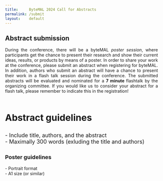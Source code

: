 ```yaml
---
title:     ByteMAL 2024 Call for Abstracts
permalink: /submit
layout:    default
---
```

<div class="row">
  <div class="col-sm-12 px-3">
	  <div class="jumbotron p-5 h-100" style="text-align: justify">
      <h2><b>Abstract submission</b></h2> 
      <p>During the conference, there will be a byteMAL <i>poster session</i>, where participants get the chance to present their research and show their current ideas, results, or products by means of a poster. In order to share your work at the conference, please submit an abstract when registering for byteMAL. In addition, authors who submit an abstract will have a chance to present their work in a flash talk session during the conference. The submitted abstracts will be evaluated and nominated for a <b>7 minute </b>flashtalk by the organizing committee. If you would like us to consider your abstract for a flash talk, please remember to indicate this in the registration!</p>
	  </div>
  </div>
</div>

<br>

<div class="row">
	  <div class="col-sm-6 px-3">
	  <div class="jumbotron p-5 bg-light text-dark h-100" style="text-align: justify">
		  <p style="font-size: 30px"><b>Abstract guidelines</b></p>
		  <p style="font-size: 18px">- Include title, authors, and the abstract <br>
			  - Maximally 300 words (exluding the title and authors)
		  </p>
	  </div>
  </div>
	
  <div class="col-sm-6 px-3"">
	  <div class="jumbotron p-5 bg-dark text-white h-100" style="text-align: justify">
		  <p style="font-size: 30px">
		  <p style="font-size: 18px"><b>Poster guidelines</b></p>
		  - Portrait format <br>
		  - A1 size (or similar)
	  </p> <br>
	  </div>
  </div>
</div>




